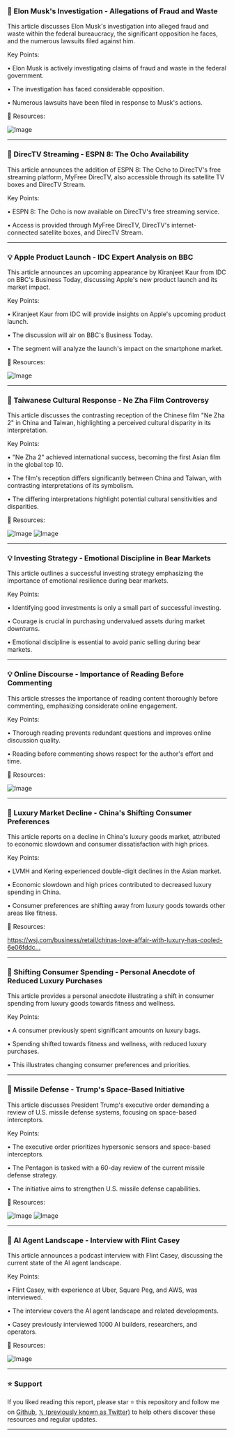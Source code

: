 ### 🤖 Elon Musk's Investigation - Allegations of Fraud and Waste

This article discusses Elon Musk's investigation into alleged fraud and waste within the federal bureaucracy, the significant opposition he faces, and the numerous lawsuits filed against him.

Key Points:

• Elon Musk is actively investigating claims of fraud and waste in the federal government.


•  The investigation has faced considerable opposition.


• Numerous lawsuits have been filed in response to Musk's actions.


🔗 Resources:

![Image](https://pbs.twimg.com/ext_tw_video_thumb/1892097910088560640/pu/img/txaV5VlkBvxPgbj2.jpg)


---
### 🚀 DirecTV Streaming - ESPN 8: The Ocho Availability

This article announces the addition of ESPN 8: The Ocho to DirecTV's free streaming platform, MyFree DirecTV, also accessible through its satellite TV boxes and DirecTV Stream.

Key Points:

• ESPN 8: The Ocho is now available on DirecTV's free streaming service.


• Access is provided through MyFree DirecTV, DirecTV's internet-connected satellite boxes, and DirecTV Stream.


---
### 💡 Apple Product Launch - IDC Expert Analysis on BBC

This article announces an upcoming appearance by Kiranjeet Kaur from IDC on BBC's Business Today, discussing Apple's new product launch and its market impact.

Key Points:

•  Kiranjeet Kaur from IDC will provide insights on Apple's upcoming product launch.


• The discussion will air on BBC's Business Today.


• The segment will analyze the launch's impact on the smartphone market.


🔗 Resources:

![Image](https://pbs.twimg.com/media/GkH4IhbaAAMUINx?format=jpg&name=small)


---
### 🤖  Taiwanese Cultural Response -  Ne Zha Film Controversy

This article discusses the contrasting reception of the Chinese film "Ne Zha 2" in China and Taiwan, highlighting a perceived cultural disparity in its interpretation.

Key Points:

• "Ne Zha 2" achieved international success, becoming the first Asian film in the global top 10.


•  The film's reception differs significantly between China and Taiwan, with contrasting interpretations of its symbolism.


• The differing interpretations highlight potential cultural sensitivities and disparities.


🔗 Resources:

![Image](https://pbs.twimg.com/amplify_video_thumb/1891814324248907776/img/O5qmg-aaVN31_DeT.jpg)
![Image](https://pbs.twimg.com/amplify_video_thumb/1888894191335620609/img/Bm-PxqNsuIwjAuP3?format=jpg&name=240x240)


---
### 💡 Investing Strategy -  Emotional Discipline in Bear Markets

This article outlines a successful investing strategy emphasizing the importance of emotional resilience during bear markets.

Key Points:

• Identifying good investments is only a small part of successful investing.


•  Courage is crucial in purchasing undervalued assets during market downturns.


•  Emotional discipline is essential to avoid panic selling during bear markets.


---
### 💡 Online Discourse -  Importance of Reading Before Commenting

This article stresses the importance of reading content thoroughly before commenting, emphasizing considerate online engagement.


Key Points:

•  Thorough reading prevents redundant questions and improves online discussion quality.



•  Reading before commenting shows respect for the author's effort and time.



🔗 Resources:

![Image](https://pbs.twimg.com/media/GkIIywxWAAAe9si?format=jpg&name=small)


---
### 🤖 Luxury Market Decline -  China's Shifting Consumer Preferences

This article reports on a decline in China's luxury goods market, attributed to economic slowdown and consumer dissatisfaction with high prices.

Key Points:

• LVMH and Kering experienced double-digit declines in the Asian market.


•  Economic slowdown and high prices contributed to decreased luxury spending in China.


• Consumer preferences are shifting away from luxury goods towards other areas like fitness.


🔗 Resources:

https://wsj.com/business/retail/chinas-love-affair-with-luxury-has-cooled-6e06fddc…


---
### 🤖 Shifting Consumer Spending -  Personal Anecdote of Reduced Luxury Purchases

This article provides a personal anecdote illustrating a shift in consumer spending from luxury goods towards fitness and wellness.

Key Points:

• A consumer previously spent significant amounts on luxury bags.


•  Spending shifted towards fitness and wellness, with reduced luxury purchases.


• This illustrates changing consumer preferences and priorities.


---
### 🚀 Missile Defense - Trump's Space-Based Initiative

This article discusses President Trump's executive order demanding a review of U.S. missile defense systems, focusing on space-based interceptors.


Key Points:

• The executive order prioritizes hypersonic sensors and space-based interceptors.


• The Pentagon is tasked with a 60-day review of the current missile defense strategy.


• The initiative aims to strengthen U.S. missile defense capabilities.


🔗 Resources:

![Image](https://pbs.twimg.com/media/GkIH2t1XEAAHLa0?format=jpg&name=small)
![Image](https://pbs.twimg.com/media/GkIH3MzWIAA_dea?format=jpg&name=small)


---
### 🤖 AI Agent Landscape -  Interview with Flint Casey

This article announces a podcast interview with Flint Casey, discussing the current state of the AI agent landscape.

Key Points:

•  Flint Casey, with experience at Uber, Square Peg, and AWS, was interviewed.


• The interview covers the AI agent landscape and related developments.


• Casey previously interviewed 1000 AI builders, researchers, and operators.


🔗 Resources:

![Image](https://pbs.twimg.com/media/GkIGJgpaAAAlvNh?format=jpg&name=small)


---

### ⭐️ Support

If you liked reading this report, please star ⭐️ this repository and follow me on [Github](https://github.com/Drix10), [𝕏 (previously known as Twitter)](https://x.com/DRIX_10_) to help others discover these resources and regular updates.

---
